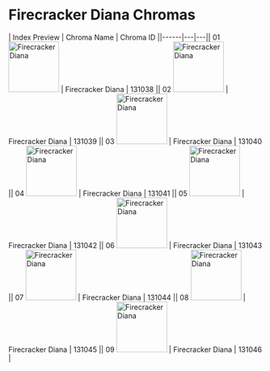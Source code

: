 # Firecracker Diana Chromas

| Index  Preview | Chroma Name | Chroma ID ||------|---|---|| 01  <img src='https://raw.communitydragon.org/latest/plugins/rcp-be-lol-game-data/global/default/v1/champion-chroma-images/131/131038.png' alt='Firecracker Diana' width='100'> | Firecracker Diana | 131038 || 02  <img src='https://raw.communitydragon.org/latest/plugins/rcp-be-lol-game-data/global/default/v1/champion-chroma-images/131/131039.png' alt='Firecracker Diana' width='100'> | Firecracker Diana | 131039 || 03  <img src='https://raw.communitydragon.org/latest/plugins/rcp-be-lol-game-data/global/default/v1/champion-chroma-images/131/131040.png' alt='Firecracker Diana' width='100'> | Firecracker Diana | 131040 || 04  <img src='https://raw.communitydragon.org/latest/plugins/rcp-be-lol-game-data/global/default/v1/champion-chroma-images/131/131041.png' alt='Firecracker Diana' width='100'> | Firecracker Diana | 131041 || 05  <img src='https://raw.communitydragon.org/latest/plugins/rcp-be-lol-game-data/global/default/v1/champion-chroma-images/131/131042.png' alt='Firecracker Diana' width='100'> | Firecracker Diana | 131042 || 06  <img src='https://raw.communitydragon.org/latest/plugins/rcp-be-lol-game-data/global/default/v1/champion-chroma-images/131/131043.png' alt='Firecracker Diana' width='100'> | Firecracker Diana | 131043 || 07  <img src='https://raw.communitydragon.org/latest/plugins/rcp-be-lol-game-data/global/default/v1/champion-chroma-images/131/131044.png' alt='Firecracker Diana' width='100'> | Firecracker Diana | 131044 || 08  <img src='https://raw.communitydragon.org/latest/plugins/rcp-be-lol-game-data/global/default/v1/champion-chroma-images/131/131045.png' alt='Firecracker Diana' width='100'> | Firecracker Diana | 131045 || 09  <img src='https://raw.communitydragon.org/latest/plugins/rcp-be-lol-game-data/global/default/v1/champion-chroma-images/131/131046.png' alt='Firecracker Diana' width='100'> | Firecracker Diana | 131046 |